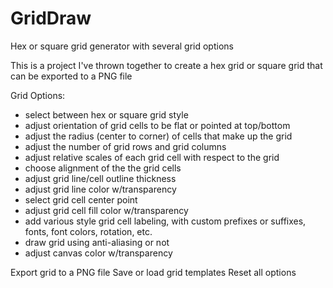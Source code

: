 # GridDraw
Hex or square grid generator with several grid options

This is a project I've thrown together to create a hex grid or square grid that can be exported to a PNG file

Grid Options:
  - select between hex or square grid style
  - adjust orientation of grid cells to be flat or pointed at top/bottom
  - adjust the radius (center to corner) of cells that make up the grid
  - adjust the number of grid rows and grid columns
  - adjust relative scales of each grid cell with respect to the grid
  - choose alignment of the the grid cells
  - adjust grid line/cell outline thickness
  - adjust grid line color w/transparency
  - select grid cell center point
  - adjust grid cell fill color w/transparency
  - add various style grid cell labeling, with custom prefixes or suffixes, fonts, font colors, rotation, etc.
  - draw grid using anti-aliasing or not
  - adjust canvas color w/transparency
  
Export grid to a PNG file
Save or load grid templates
Reset all options
  
  
